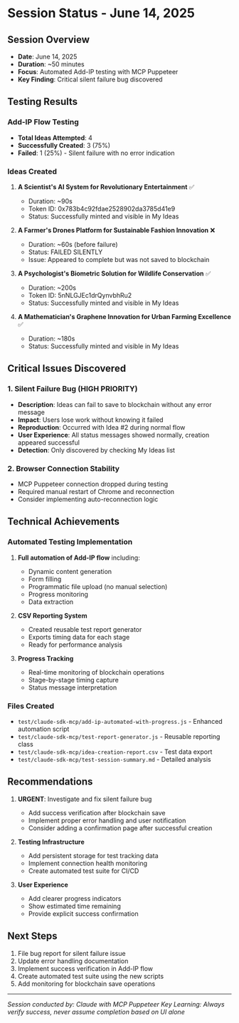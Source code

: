 # Session Status - June 14, 2025

## Session Overview
- **Date**: June 14, 2025
- **Duration**: ~50 minutes
- **Focus**: Automated Add-IP testing with MCP Puppeteer
- **Key Finding**: Critical silent failure bug discovered

## Testing Results

### Add-IP Flow Testing
- **Total Ideas Attempted**: 4
- **Successfully Created**: 3 (75%)
- **Failed**: 1 (25%) - Silent failure with no error indication

### Ideas Created

1. **A Scientist's AI System for Revolutionary Entertainment** ✅
   - Duration: ~90s
   - Token ID: 0x783b4c92fdae2528902da3785d41e9
   - Status: Successfully minted and visible in My Ideas

2. **A Farmer's Drones Platform for Sustainable Fashion Innovation** ❌
   - Duration: ~60s (before failure)
   - Status: FAILED SILENTLY
   - Issue: Appeared to complete but was not saved to blockchain

3. **A Psychologist's Biometric Solution for Wildlife Conservation** ✅
   - Duration: ~200s
   - Token ID: 5nNLGJEc1drQynvbhRu2
   - Status: Successfully minted and visible in My Ideas

4. **A Mathematician's Graphene Innovation for Urban Farming Excellence** ✅
   - Duration: ~180s
   - Status: Successfully minted and visible in My Ideas

## Critical Issues Discovered

### 1. Silent Failure Bug (HIGH PRIORITY)
- **Description**: Ideas can fail to save to blockchain without any error message
- **Impact**: Users lose work without knowing it failed
- **Reproduction**: Occurred with Idea #2 during normal flow
- **User Experience**: All status messages showed normally, creation appeared successful
- **Detection**: Only discovered by checking My Ideas list

### 2. Browser Connection Stability
- MCP Puppeteer connection dropped during testing
- Required manual restart of Chrome and reconnection
- Consider implementing auto-reconnection logic

## Technical Achievements

### Automated Testing Implementation
1. **Full automation of Add-IP flow** including:
   - Dynamic content generation
   - Form filling
   - Programmatic file upload (no manual selection)
   - Progress monitoring
   - Data extraction

2. **CSV Reporting System**
   - Created reusable test report generator
   - Exports timing data for each stage
   - Ready for performance analysis

3. **Progress Tracking**
   - Real-time monitoring of blockchain operations
   - Stage-by-stage timing capture
   - Status message interpretation

### Files Created
- `test/claude-sdk-mcp/add-ip-automated-with-progress.js` - Enhanced automation script
- `test/claude-sdk-mcp/test-report-generator.js` - Reusable reporting class
- `test/claude-sdk-mcp/idea-creation-report.csv` - Test data export
- `test/claude-sdk-mcp/test-session-summary.md` - Detailed analysis

## Recommendations

1. **URGENT**: Investigate and fix silent failure bug
   - Add success verification after blockchain save
   - Implement proper error handling and user notification
   - Consider adding a confirmation page after successful creation

2. **Testing Infrastructure**
   - Add persistent storage for test tracking data
   - Implement connection health monitoring
   - Create automated test suite for CI/CD

3. **User Experience**
   - Add clearer progress indicators
   - Show estimated time remaining
   - Provide explicit success confirmation

## Next Steps

1. File bug report for silent failure issue
2. Update error handling documentation
3. Implement success verification in Add-IP flow
4. Create automated test suite using the new scripts
5. Add monitoring for blockchain save operations

---
*Session conducted by: Claude with MCP Puppeteer*
*Key Learning: Always verify success, never assume completion based on UI alone*